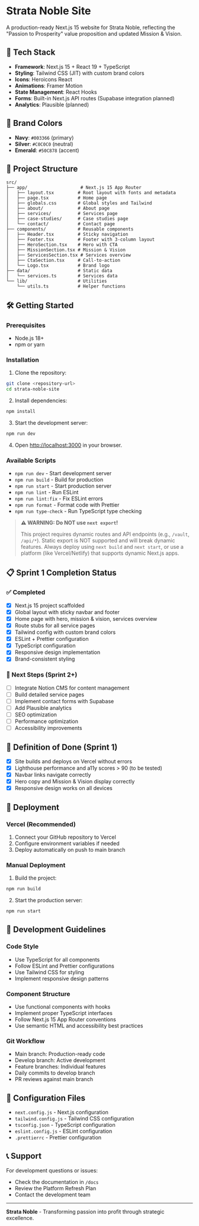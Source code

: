 # Strata Noble Site

A production-ready Next.js 15 website for Strata Noble, reflecting the "Passion to Prosperity" value proposition and updated Mission & Vision.

## 🚀 Tech Stack

- **Framework**: Next.js 15 + React 19 + TypeScript
- **Styling**: Tailwind CSS (JIT) with custom brand colors
- **Icons**: Heroicons React
- **Animations**: Framer Motion
- **State Management**: React Hooks
- **Forms**: Built-in Next.js API routes (Supabase integration planned)
- **Analytics**: Plausible (planned)

## 🎨 Brand Colors

- **Navy**: `#003366` (primary)
- **Silver**: `#C0C0C0` (neutral)
- **Emerald**: `#50C878` (accent)

## 📁 Project Structure

```
src/
├── app/                    # Next.js 15 App Router
│   ├── layout.tsx         # Root layout with fonts and metadata
│   ├── page.tsx           # Home page
│   ├── globals.css        # Global styles and Tailwind
│   ├── about/             # About page
│   ├── services/          # Services page
│   ├── case-studies/      # Case studies page
│   └── contact/           # Contact page
├── components/            # Reusable components
│   ├── Header.tsx         # Sticky navigation
│   ├── Footer.tsx         # Footer with 3-column layout
│   ├── HeroSection.tsx    # Hero with CTA
│   ├── MissionSection.tsx # Mission & Vision
│   ├── ServicesSection.tsx # Services overview
│   ├── CtaSection.tsx     # Call-to-action
│   └── Logo.tsx           # Brand logo
├── data/                  # Static data
│   └── services.ts        # Services data
└── lib/                   # Utilities
    └── utils.ts           # Helper functions
```

## 🛠️ Getting Started

### Prerequisites

- Node.js 18+ 
- npm or yarn

### Installation

1. Clone the repository:
```bash
git clone <repository-url>
cd strata-noble-site
```

2. Install dependencies:
```bash
npm install
```

3. Start the development server:
```bash
npm run dev
```

4. Open [http://localhost:3000](http://localhost:3000) in your browser.

### Available Scripts

- `npm run dev` - Start development server
- `npm run build` - Build for production
- `npm run start` - Start production server
- `npm run lint` - Run ESLint
- `npm run lint:fix` - Fix ESLint errors
- `npm run format` - Format code with Prettier
- `npm run type-check` - Run TypeScript type checking

> **⚠️ WARNING: Do NOT use `next export`!**
>
> This project requires dynamic routes and API endpoints (e.g., `/vault`, `/api/*`). Static export is NOT supported and will break dynamic features. Always deploy using `next build` and `next start`, or use a platform (like Vercel/Netlify) that supports dynamic Next.js apps.

## 📋 Sprint 1 Completion Status

### ✅ Completed
- [x] Next.js 15 project scaffolded
- [x] Global layout with sticky navbar and footer
- [x] Home page with hero, mission & vision, services overview
- [x] Route stubs for all service pages
- [x] Tailwind config with custom brand colors
- [x] ESLint + Prettier configuration
- [x] TypeScript configuration
- [x] Responsive design implementation
- [x] Brand-consistent styling

### 🔄 Next Steps (Sprint 2+)
- [ ] Integrate Notion CMS for content management
- [ ] Build detailed service pages
- [ ] Implement contact forms with Supabase
- [ ] Add Plausible analytics
- [ ] SEO optimization
- [ ] Performance optimization
- [ ] Accessibility improvements

## 🎯 Definition of Done (Sprint 1)

- [x] Site builds and deploys on Vercel without errors
- [x] Lighthouse performance and a11y scores > 90 (to be tested)
- [x] Navbar links navigate correctly
- [x] Hero copy and Mission & Vision display correctly
- [x] Responsive design works on all devices

## 🚀 Deployment

### Vercel (Recommended)

1. Connect your GitHub repository to Vercel
2. Configure environment variables if needed
3. Deploy automatically on push to main branch

### Manual Deployment

1. Build the project:
```bash
npm run build
```

2. Start the production server:
```bash
npm run start
```

## 📝 Development Guidelines

### Code Style
- Use TypeScript for all components
- Follow ESLint and Prettier configurations
- Use Tailwind CSS for styling
- Implement responsive design patterns

### Component Structure
- Use functional components with hooks
- Implement proper TypeScript interfaces
- Follow Next.js 15 App Router conventions
- Use semantic HTML and accessibility best practices

### Git Workflow
- Main branch: Production-ready code
- Develop branch: Active development
- Feature branches: Individual features
- Daily commits to develop branch
- PR reviews against main branch

## 🔧 Configuration Files

- `next.config.js` - Next.js configuration
- `tailwind.config.js` - Tailwind CSS configuration
- `tsconfig.json` - TypeScript configuration
- `eslint.config.js` - ESLint configuration
- `.prettierrc` - Prettier configuration

## 📞 Support

For development questions or issues:
- Check the documentation in `/docs`
- Review the Platform Refresh Plan
- Contact the development team

---

**Strata Noble** - Transforming passion into profit through strategic excellence. 
